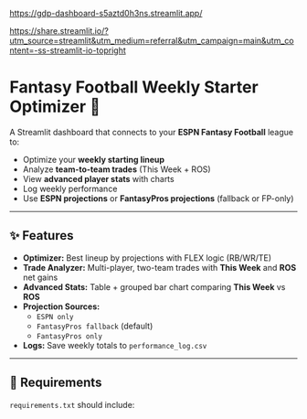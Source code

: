https://gdp-dashboard-s5aztd0h3ns.streamlit.app/

https://share.streamlit.io/?utm_source=streamlit&utm_medium=referral&utm_campaign=main&utm_content=-ss-streamlit-io-topright
# Fantasy Football Weekly Starter Optimizer 🏈

A Streamlit dashboard that connects to your **ESPN Fantasy Football** league to:
- Optimize your **weekly starting lineup**
- Analyze **team-to-team trades** (This Week + ROS)
- View **advanced player stats** with charts
- Log weekly performance
- Use **ESPN projections** or **FantasyPros projections** (fallback or FP-only)

---

## ✨ Features

- **Optimizer:** Best lineup by projections with FLEX logic (RB/WR/TE)
- **Trade Analyzer:** Multi-player, two-team trades with **This Week** and **ROS** net gains
- **Advanced Stats:** Table + grouped bar chart comparing **This Week** vs **ROS**
- **Projection Sources:**
  - `ESPN only`
  - `FantasyPros fallback` (default)
  - `FantasyPros only`
- **Logs:** Save weekly totals to `performance_log.csv`

---

## 🧱 Requirements

`requirements.txt` should include:
